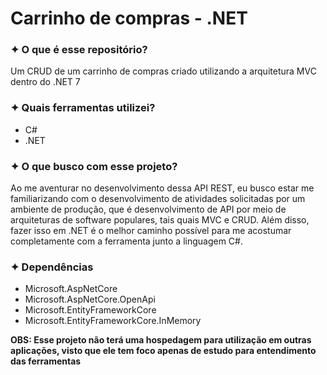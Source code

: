<h1>Carrinho de compras - .NET</h1>
<h3>✦ O que é esse repositório?</h3>
<p>Um CRUD de um carrinho de compras criado utilizando a arquitetura MVC dentro do .NET 7</p>

<h3>✦ Quais ferramentas utilizei?</h3>
<ul>
  <li>C#</li>
  <li>.NET</li>
</ul>

<h3>✦ O que busco com esse projeto?</h3>
<p>Ao me aventurar no desenvolvimento dessa API REST, eu busco estar me familiarizando com o desenvolvimento de atividades solicitadas por um ambiente de produção, que é desenvolvimento de API por meio de arquiteturas de software populares, tais quais MVC e CRUD. Além disso, fazer isso em .NET é o melhor caminho possível para me acostumar completamente com a ferramenta junto a linguagem C#.</p>

<h3>✦ Dependências</h3>
<ul>
    <li>Microsoft.AspNetCore</li>
    <li>Microsoft.AspNetCore.OpenApi</li>
    <li>Microsoft.EntityFrameworkCore</li>
    <li>Microsoft.EntityFrameworkCore.InMemory</li>
</ul>

<p><strong>OBS: Esse projeto não terá uma hospedagem para utilização em outras aplicações, visto que ele tem foco apenas de estudo para entendimento das ferramentas</strong></p>